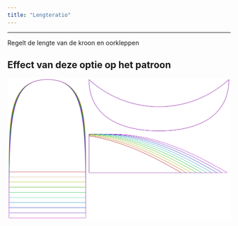 ```yaml
---
title: "Lengteratio"
---
```


***

Regelt de lengte van de kroon en oorkleppen

## Effect van deze optie op het patroon

![Deze afbeelding toont het effect van deze optie door meerdere varianten die een andere waarde hebben voor deze optie te vervangen](holmes_lengthratio_sample.svg "Effect van deze optie op het patroon")
